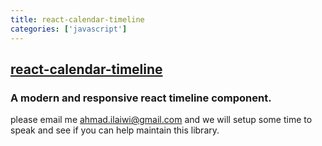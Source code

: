```yaml
---
title: react-calendar-timeline
categories: ['javascript']
---
```

## [react-calendar-timeline](https://github.com/namespace-ee/react-calendar-timeline)

### A modern and responsive react timeline component.

please email me [ahmad.ilaiwi@gmail.com](mailto:ahmad.ilaiwi@gmail.com) and we will setup some time to speak and see if you can help maintain this library.
